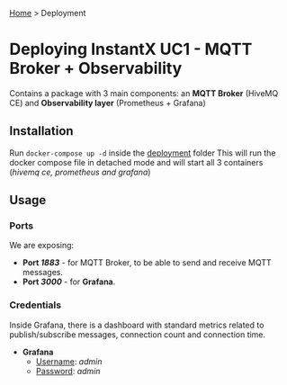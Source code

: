 
[Home](../README.md) > Deployment

# Deploying InstantX UC1 - MQTT Broker + Observability

Contains a package with 3 main components: an **MQTT Broker** (HiveMQ CE) and **Observability layer** (Prometheus + Grafana)

## Installation

Run `docker-compose up -d` inside the [deployment](../deployment/) folder
This will run the docker compose file in detached mode and will start all 3 containers (*hivemq ce, prometheus and grafana*)

## Usage
### Ports
We are exposing:
- **Port *1883*** - for MQTT Broker, to be able to send and receive MQTT messages.
- **Port *3000*** - for **Grafana**.

### Credentials
Inside Grafana, there is a dashboard with standard metrics related to publish/subscribe messages, connection count and connection time.
- **Grafana**
  - <u>Username</u>: *admin*
  - <u>Password</u>: *admin*
